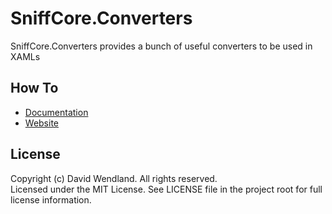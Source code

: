 SniffCore.Converters
===

SniffCore.Converters provides a bunch of useful converters to be used in XAMLs

## How To
* [Documentation](http://documentation.sniffcore.com/)
* [Website](http://sniffcore.com)

## License

Copyright (c) David Wendland. All rights reserved.  
Licensed under the MIT License. See LICENSE file in the project root for full license information.
